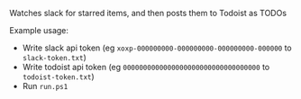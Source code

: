 Watches slack for starred items, and then posts them to Todoist as TODOs

Example usage:
- Write slack api token (eg `xoxp-000000000-000000000-000000000-000000` to `slack-token.txt`)
- Write todoist api token (eg `0000000000000000000000000000000000` to `todoist-token.txt`)
- Run `run.ps1`
